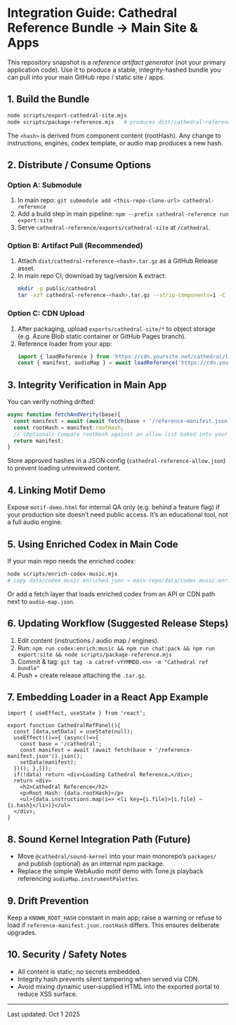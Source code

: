 # Integration Guide: Cathedral Reference Bundle → Main Site & Apps

This repository snapshot is a *reference artifact generator* (not your primary application code). Use it to produce a stable, integrity-hashed bundle you can pull into your main GitHub repo / static site / apps.

## 1. Build the Bundle
```bash
node scripts/export-cathedral-site.mjs
node scripts/package-reference.mjs   # produces dist/cathedral-reference-<hash>.tar.gz
```
The `<hash>` is derived from component content (rootHash). Any change to instructions, engines, codex template, or audio map produces a new hash.

## 2. Distribute / Consume Options
### Option A: Submodule
1. In main repo: `git submodule add <this-repo-clone-url> cathedral-reference`
2. Add a build step in main pipeline: `npm --prefix cathedral-reference run export:site`
3. Serve `cathedral-reference/exports/cathedral-site` at `/cathedral`.

### Option B: Artifact Pull (Recommended)
1. Attach `dist/cathedral-reference-<hash>.tar.gz` as a GitHub Release asset.
2. In main repo CI, download by tag/version & extract:
   ```bash
   mkdir -p public/cathedral
   tar -xzf cathedral-reference-<hash>.tar.gz --strip-components=1 -C public/cathedral cathedral-site
   ```

### Option C: CDN Upload
1. After packaging, upload `exports/cathedral-site/*` to object storage (e.g. Azure Blob static container or GitHub Pages branch).
2. Reference loader from your app:
   ```js
   import { loadReference } from 'https://cdn.yoursite.net/cathedral/loader.js';
   const { manifest, audioMap } = await loadReference('https://cdn.yoursite.net/cathedral');
   ```

## 3. Integrity Verification in Main App
You can verify nothing drifted:
```js
async function fetchAndVerify(base){
  const manifest = await (await fetch(base + '/reference-manifest.json')).json();
  const rootHash = manifest.rootHash;
  // (Optional) Compare rootHash against an allow-list baked into your build.
  return manifest;
}
```
Store approved hashes in a JSON config (`cathedral-reference-allow.json`) to prevent loading unreviewed content.

## 4. Linking Motif Demo
Expose `motif-demo.html` for internal QA only (e.g. behind a feature flag) if your production site doesn’t need public access. It’s an educational tool, not a full audio engine.

## 5. Using Enriched Codex in Main Code
If your main repo needs the enriched codex:
```bash
node scripts/enrich-codex-music.mjs
# copy data/codex.music.enriched.json → main-repo/data/codex.music.enriched.json
```
Or add a fetch layer that loads enriched codex from an API or CDN path next to `audio-map.json`.

## 6. Updating Workflow (Suggested Release Steps)
1. Edit content (instructions / audio map / engines).
2. Run: `npm run codex:enrich:music && npm run chat:pack && npm run export:site && node scripts/package-reference.mjs`
3. Commit & tag: `git tag -a catref-vYYMMDD.<n> -m "Cathedral ref bundle"`
4. Push + create release attaching the `.tar.gz`.

## 7. Embedding Loader in a React App Example
```tsx
import { useEffect, useState } from 'react';

export function CathedralRefPanel(){
  const [data,setData] = useState(null);
  useEffect(()=>{ (async()=>{
    const base = '/cathedral';
    const manifest = await (await fetch(base + '/reference-manifest.json')).json();
    setData(manifest);
  })(); },[]);
  if(!data) return <div>Loading Cathedral Reference…</div>;
  return <div>
    <h2>Cathedral Reference</h2>
    <p>Root Hash: {data.rootHash}</p>
    <ul>{data.instructions.map(i=> <li key={i.file}>{i.file} — {i.hash}</li>)}</ul>
  </div>;
}
```

## 8. Sound Kernel Integration Path (Future)
- Move `@cathedral/sound-kernel` into your main monorepo’s `packages/` and publish (optional) as an internal npm package.
- Replace the simple WebAudio motif demo with Tone.js playback referencing `audioMap.instrumentPalettes`.

## 9. Drift Prevention
Keep a `KNOWN_ROOT_HASH` constant in main app; raise a warning or refuse to load if `reference-manifest.json.rootHash` differs. This ensures deliberate upgrades.

## 10. Security / Safety Notes
- All content is static; no secrets embedded.
- Integrity hash prevents silent tampering when served via CDN.
- Avoid mixing dynamic user-supplied HTML into the exported portal to reduce XSS surface.

---
Last updated: Oct 1 2025
